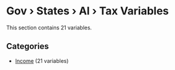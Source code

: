 # Gov › States › Al › Tax Variables

This section contains 21 variables.

## Categories

- [Income](income/index.md) (21 variables)
